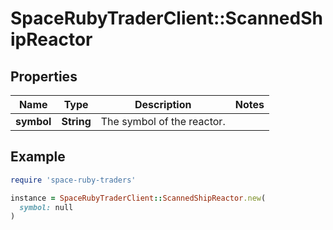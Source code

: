 # SpaceRubyTraderClient::ScannedShipReactor

## Properties

| Name | Type | Description | Notes |
| ---- | ---- | ----------- | ----- |
| **symbol** | **String** | The symbol of the reactor. |  |

## Example

```ruby
require 'space-ruby-traders'

instance = SpaceRubyTraderClient::ScannedShipReactor.new(
  symbol: null
)
```

